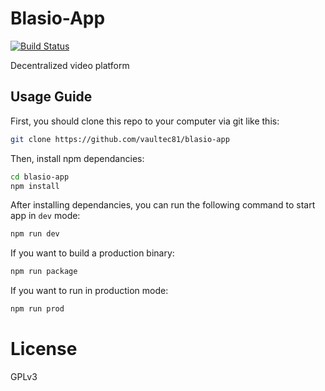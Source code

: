 # Blasio-App
[![Build Status](https://travis-ci.com/vaultec81/blasio-app.svg?branch=master)](https://travis-ci.com/vaultec81/blasio-app)

Decentralized video platform

## Usage Guide

First, you should clone this repo to your computer via git like this: 

```bash
git clone https://github.com/vaultec81/blasio-app
```

Then, install npm dependancies:

```bash
cd blasio-app
npm install
```

After installing dependancies, you can run the following command to start app in `dev` mode:

```bash
npm run dev
```

If you want to build a production binary:

```bash
npm run package
```

If you want to run in production mode:

```bash
npm run prod
```

# License
GPLv3